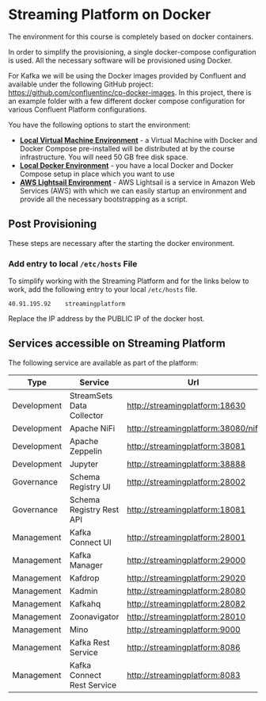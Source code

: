 # Streaming Platform on Docker

The environment for this course is completely based on docker containers. 

In order to simplify the provisioning, a single docker-compose configuration is used. All the necessary software will be provisioned using Docker.  

For Kafka we will be using the Docker images provided by Confluent and available under the following GitHub project: <https://github.com/confluentinc/cp-docker-images>. In this project, there is an example folder with a few different docker compose configuration for various Confluent Platform configurations.

You have the following options to start the environment:

 * [**Local Virtual Machine Environment**](./LocalVirtualMachine.md) - a Virtual Machine with Docker and Docker Compose pre-installed will be distributed at by the course infrastructure. You will need 50 GB free disk space.
 * [**Local Docker Environment**](./LocalDocker.md) - you have a local Docker and Docker Compose setup in place which you want to use
 * [**AWS Lightsail Environment**](./Lightsail.md) - AWS Lightsail is a service in Amazon Web Services (AWS) with which we can easily startup an environment and provide all the necessary bootstrapping as a script.

## Post Provisioning

These steps are necessary after the starting the docker environment. 

### Add entry to local `/etc/hosts` File

To simplify working with the Streaming Platform and for the links below to work, add the following entry to your local `/etc/hosts` file. 

```
40.91.195.92	streamingplatform
```

Replace the IP address by the PUBLIC IP of the docker host. 

## Services accessible on Streaming Platform
The following service are available as part of the platform:

Type | Service | Url
------|------- | -------------
Development | StreamSets Data Collector | <http://streamingplatform:18630>
Development | Apache NiFi | <http://streamingplatform:38080/nifi>
Development | Apache Zeppelin | <http://streamingplatform:38081>
Development | Jupyter | <http://streamingplatform:38888>
Governance | Schema Registry UI  | <http://streamingplatform:28002>
Governance | Schema Registry Rest API  | <http://streamingplatform:18081>
Management | Kafka Connect UI | <http://streamingplatform:28001>
Management | Kafka Manager  | <http://streamingplatform:29000>
Management | Kafdrop  | <http://streamingplatform:29020>
Management | Kadmin  | <http://streamingplatform:28080>
Management | Kafkahq  | <http://streamingplatform:28082>
Management | Zoonavigator  | <http://streamingplatform:28010>
Management | Mino | <http://streamingplatform:9000>
Management | Kafka Rest Service | <http://streamingplatform:8086>
Management | Kafka Connect Rest Service | <http://streamingplatform:8083>

